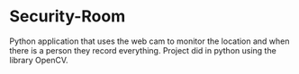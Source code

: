 # Security-Room
Python application that uses the web cam to monitor the location and when there is a person they record everything.
Project did in python using the library OpenCV.
